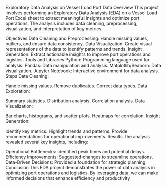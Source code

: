 Exploratory Data Analysis on Vessel Load Port Data
Overview
This project involves performing an Exploratory Data Analysis (EDA) on a Vessel Load Port Excel sheet to extract meaningful insights and optimize port operations. The analysis includes data cleaning, preprocessing, visualization, and interpretation of key metrics.

Objectives
Data Cleaning and Preprocessing: Handle missing values, outliers, and ensure data consistency.
Data Visualization: Create visual representations of the data to identify patterns and trends.
Insight Generation: Extract actionable insights to improve port operations and logistics.
Tools and Libraries
Python: Programming language used for analysis.
Pandas: Data manipulation and analysis.
Matplotlib/Seaborn: Data visualization.
Jupyter Notebook: Interactive environment for data analysis.
Steps
Data Cleaning:

Handle missing values.
Remove duplicates.
Correct data types.
Data Exploration:

Summary statistics.
Distribution analysis.
Correlation analysis.
Data Visualization:

Bar charts, histograms, and scatter plots.
Heatmaps for correlation.
Insight Generation:

Identify key metrics.
Highlight trends and patterns.
Provide recommendations for operational improvements.
Results
The analysis revealed several key insights, including:

Operational Bottlenecks: Identified peak times and potential delays.
Efficiency Improvements: Suggested changes to streamline operations.
Data-Driven Decisions: Provided a foundation for strategic planning.
Conclusion
This EDA project demonstrates the power of data analysis in optimizing port operations and logistics. By leveraging data, we can make informed decisions that enhance efficiency and productivity
